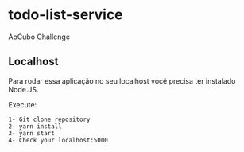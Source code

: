 # todo-list-service
AoCubo Challenge

## Localhost
Para rodar essa aplicação no seu localhost você precisa ter instalado Node.JS.

Execute:
```
1- Git clone repository
2- yarn install
3- yarn start
4- Check your localhost:5000
```
